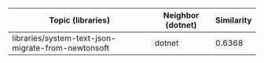 | Topic (libraries) | Neighbor (dotnet) | Similarity |
|-------------|-------------------|------------|
| libraries/system-text-json-migrate-from-newtonsoft | dotnet | 0.6368 |
